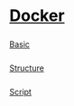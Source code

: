 <style>
.md0{margin-top: 150px;}
.md1{margin-top: 75px;}
.md2{margin-top: 50px;}
.md3{margin-top: 25px;}
.tbl1 td#header{background-color: D1ECCF}
.tbl1 tr#header{background-color: D1ECCF}
</style>

# [<span style="color:black;">Docker</span>](../index.md) 





<div class="md3"></div>

[Basic](Docker-Basic.md)




<div class="md3"></div>

[Structure](Docker-Structure.md)





<div class="md3"></div>

[Script](Docker-Script.md)